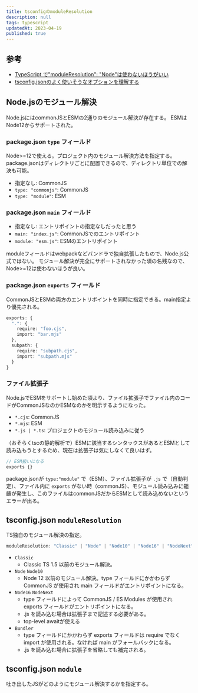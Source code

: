 ```yaml
---
title: tsconfigのmoduleResolution
description: null
tags: typescript
updatedAt: 2023-04-19
published: true
---
```


## 参考

- [TypeScript で"moduleResolution": "Node"は使わないほうがいい](https://blog.s2n.tech/articles/dont-use-moduleresolution-node)
- [tsconfig.jsonのよく使いそうなオプションを理解する](https://zenn.dev/chida/articles/bdbcd59c90e2e1)

## Node.jsのモジュール解決

Node.jsにはcommonJSとESMの2通りのモジュール解決が存在する。
ESMはNode12からサポートされた。

### package.json `type` フィールド

Node>=12で使える。プロジェクト内のモジュール解決方法を指定する。
package.jsonはディレクトリごとに配置できるので、ディレクトリ単位での解決も可能。

- 指定なし:  CommonJS
- `type: "commonjs"`: CommonJS
- `type: "module"`: ESM

### package.json `main` フィールド

- 指定なし: エントリポイントの指定なしだったと思う
- `main: "index.js"`: CommonJSでのエントリポイント
- `module: "esm.js"`: ESMのエントリポイント

moduleフィールドはwebpackなどバンドラで独自拡張したもので、Node.js公式ではない。
モジュール解決が完全にサポートされなかった頃の名残なので、Node>=12は使わないほうが良い。

### package.json `exports` フィールド

CommonJSとESMの両方のエントリポイントを同時に指定できる。main指定より優先される。

```ts
exports: {
  ".": {
    require: "foo.cjs",
    import: "bar.mjs"
  },
  subpath: {
    require: "subpath.cjs",
    import: "subpath.mjs"
  }
}
```

### ファイル拡張子

Node.jsでESMをサポートし始めた頃より、ファイル拡張子でファイル内のコードがCommonJSなのかESMなのかを明示するようになった。

- `*.cjs`: CommonJS
- `*.mjs`: ESM
- `*.js | *.ts`: プロジェクトのモジュール読み込みに従う

（おそらくtscの静的解析で）ESMに該当するシンタックスがあるとESMとして読み込もうとするため、現在は拡張子は気にしなくて良いはず。

```ts
// ESM扱いになる
exports {}
```

package.jsonが `type:"module"` で（ESM）、ファイル拡張子が `.js` で（自動判定）、ファイル内に `exports` がない時（commonJS）、モジュール読み込みに齟齬が発生し、このファイルはcommonJSだからESMとして読み込めないというエラーが出る。

## tsconfig.json `moduleResolution`

TS独自のモジュール解決の指定。

```ts
moduleResolution: "Classic" | "Node" | "Node10" | "Node16" | "NodeNext" | "Bundler"
```

- `Classic`
  - Classic TS 1.5 以前のモジュール解決。
- `Node` `Node10`
  - Node 12 以前のモジュール解決。type フィールドにかかわらず CommonJS が使用され main フィールドがエントリポイントになる。
- `Node16` `NodeNext`
  - type フィールドによって CommonJS / ES Modules が使用され exports フィールドがエントリポイントになる。
  - .js を読み込む場合は拡張子まで記述する必要がある。
  - top-level awaitが使える
- `Bundler`
  - type フィールドにかかわらず exports フィールドは require でなく import が使用される。なければ main がフォールバックになる。
  - .js を読み込む場合に拡張子を省略しても補完される。

## tsconfig.json `module` 

吐き出したJSがどのようにモジュール解決するかを指定する。
